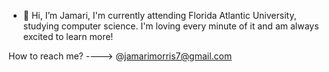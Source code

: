 - 👋 Hi, I’m Jamari, I'm currently attending Florida Atlantic University, studying computer science.
I'm loving every minute of it and am always excited to learn more!

How to reach me? ----> @jamarimorris7@gmail.com
<!---
JamariMorris/JamariMorris is a ✨ special ✨ repository because its `README.md` (this file) appears on your GitHub profile.
You can click the Preview link to take a look at your changes.
--->
